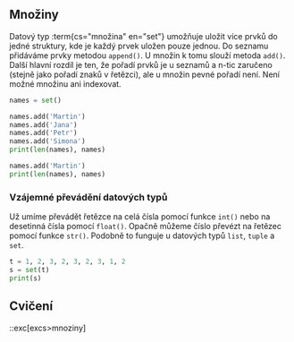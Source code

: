 ## Množiny

Datový typ :term{cs="množina" en="set"} umožňuje uložit více prvků do jedné struktury, kde je každý prvek uložen pouze jednou. Do seznamu přidáváme prvky metodou `append()`. U množin k tomu slouží metoda `add()`. Další hlavní rozdíl je ten, že pořadí prvků je u seznamů a n-tic zaručeno (stejně jako pořadí znaků v řetězci), ale u množin pevné pořadí není. Není možné množinu ani indexovat.

```py
names = set()

names.add('Martin')
names.add('Jana')
names.add('Petr')
names.add('Simona')
print(len(names), names)

names.add('Martin')
print(len(names), names)
```

### Vzájemné převádění datových typů

Už umíme převádět řetězce na celá čísla pomocí funkce `int()` nebo na desetinná čísla pomocí `float()`. Opačně můžeme číslo převézt na řetězec pomocí funkce `str()`. Podobně to funguje u datových typů `list`, `tuple` a `set`.

```py
t = 1, 2, 3, 2, 3, 2, 3, 1, 2
s = set(t)
print(s)
```

## Cvičení
::exc[excs>mnoziny]
